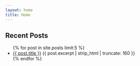 ```yaml
---
layout: home
title: Home
---
```

<script>window.taglines = {{ site.data.taglines | jsonify }};</script>

<section class="recent-posts">
  <h2>Recent Posts</h2>
  <ul>
    {% for post in site.posts limit:5 %}
    <li>
      <a href="{{ post.url | relative_url }}">{{ post.title }}</a>
      <span class="excerpt">{{ post.excerpt | strip_html | truncate: 160 }}</span>
    </li>
    {% endfor %}
  </ul>
</section>

